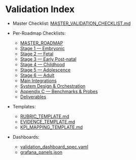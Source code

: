 # Validation Index

- Master Checklist: [MASTER_VALIDATION_CHECKLIST.md](./MASTER_VALIDATION_CHECKLIST.md)
- Per-Roadmap Checklists:
  - [MASTER_ROADMAP](./checklists/MASTER_ROADMAP_CHECKLIST.md)
  - [Stage 1 — Embryonic](./checklists/STAGE1_EMBRYONIC_CHECKLIST.md)
  - [Stage 2 — Fetal](./checklists/STAGE2_FETAL_CHECKLIST.md)
  - [Stage 3 — Early Post-natal](./checklists/STAGE3_EARLY_POSTNATAL_CHECKLIST.md)
  - [Stage 4 — Childhood](./checklists/STAGE4_CHILDHOOD_CHECKLIST.md)
  - [Stage 5 — Adolescence](./checklists/STAGE5_ADOLESCENCE_CHECKLIST.md)
  - [Stage 6 — Adult](./checklists/STAGE6_ADULT_CHECKLIST.md)
  - [Main Integrations](./checklists/MAIN_INTEGRATIONS_CHECKLIST.md#domain-subsections)
  - [System Design & Orchestration](./checklists/SYSTEM_DESIGN_CHECKLIST.md)
  - [Appendix C — Benchmarks & Probes](./checklists/APPENDIX_C_BENCHMARKS_CHECKLIST.md#domain-subsections)
  - [Deliverables](./checklists/DELIVERABLES_CHECKLIST.md)

- Templates:
  - [RUBRIC_TEMPLATE.md](./templates/RUBRIC_TEMPLATE.md)
  - [EVIDENCE_TEMPLATE.md](./templates/EVIDENCE_TEMPLATE.md)
  - [KPI_MAPPING_TEMPLATE.md](./templates/KPI_MAPPING_TEMPLATE.md)

- Dashboards:
  - [validation_dashboard_spec.yaml](./dashboards/validation_dashboard_spec.yaml)
  - [grafana_panels.json](./dashboards/grafana_panels.json)
